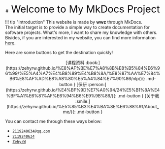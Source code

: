 
<center>
#<font size="6.5" color="grey blue"> Welcome to My MkDocs Project</font>
</center>

!!! tip "Introduction"
    This website is made by **wwz** through MkDocs. <br>
    The initial target is to provide a simple way to create documentation for software projects.
    What's more, I want to share my knowledge with others. Bisides, if you are interested in my website, you can find more information [here](https://www.mkdocs.org).

Here are some buttons to get the destination quickly!

<center>
[课程资料 :book:](https://zehyrw.github.io/%E8%AF%BE%E7%A8%8B%E8%B5%84%E6%96%99/%E5%A4%A7%E4%B8%89%E4%B8%8A/%E8%87%AA%E7%84%B6%E8%AF%AD%E8%A8%80%E5%A4%84%E7%90%86/nlp/){: .md-button }
[保研 :person:](https://zehyrw.github.io/%E4%BF%9D%E7%A0%94/24%E5%B1%8A%E4%BF%A1%E6%81%AF%E6%94%B6%E9%9B%86/){: .md-button }
[关于我 :smile:](https://zehyrw.github.io/%E5%85%B3%E4%BA%8E%E6%88%91/About_me/){: .md-button }
</center>

You can contact me through these ways below:

* <i class="fa fa-envelope"></i> [`2119240634@qq.com`](#)
* <i class="fa fa-qq"></i> [`2119240634`](#)
* <i class="fa fa-github"></i> [`ZehyrW`](https://github.com/ZehyrW)


<head> 
    <script defer src="https://use.fontawesome.com/releases/v5.0.13/js/all.js"></script> 
    <script defer src="https://use.fontawesome.com/releases/v5.0.13/js/v4-shims.js"></script> 
</head> 
<link rel="stylesheet" href="https://use.fontawesome.com/releases/v5.0.13/css/all.css">
